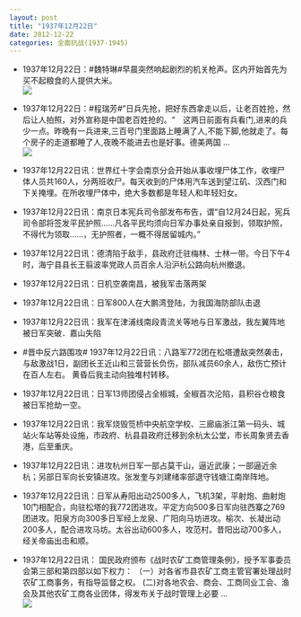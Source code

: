 ```yaml
---
layout: post
title: "1937年12月22日"
date: 2012-12-22
categories: 全面抗战(1937-1945)
---
```


<meta name="referrer" content="no-referrer" />

- 1937年12月22日：#魏特琳#早晨突然响起剧烈的机关枪声。区内开始首先为买不起粮食的人提供大米。 <br/><img src="https://ww4.sinaimg.cn/large/aca367d8jw1e02unxromtj.jpg" />

- 1937年12月22日：#程瑞芳#”日兵先抢，把好东西拿走以后，让老百姓抢，然后让人拍照，对外宣称是中国老百姓抢的。“　这两日前面有兵看门,进来的兵少一点。昨晚有一兵进来,三百号门里面路上睡满了人,不能下脚,他就走了。每个房子的走道都睡了人,夜晚不能进去也是好事。德美两国 ...  <br/><img src="https://ww1.sinaimg.cn/large/aca367d8jw1e02sx5ih4nj.jpg" />

- 1937年12月22日讯：世界红十字会南京分会开始从事收埋尸体工作，收埋尸体人员共160人，分两班收尸。每天收到的尸体用汽车送到望江矶、汉西门和下关掩埋。在所收埋尸体中，绝大多数都是年轻人和年轻妇女。 

- 1937年12月22日讯：南京日本宪兵司令部发布布告，谓“自12月24日起，宪兵司令部将签发平民护照……凡各平民均须向日军办事处亲自报到，领取护照，不得代为领取……，无护照者，一概不得居留城内。” 

- 1937年12月22日讯：德清陷于敌手，县政府迁驻梅林、士林一带。今日下午4时，海宁县县长王翦波率党政人员百余人沿沪杭公路向杭州撤退。 

- 1937年12月22日讯：日机空袭南昌，被我军击落两架 

- 1937年12月22日讯：日军800人在大鹏湾登陆，为我国海防部队击退 

- 1937年12月22日讯：我军在津浦线南段青流关等地与日军激战，我左翼阵地被日军突破．嘉山失陷 

- #晋中反六路围攻# 1937年12月22日讯：八路军772团在松塔遭敌突然袭击，与敌激战1日，副团长王近山和三营营长负伤，部队减员60余人，敌伤亡预计在百人左右。 黄昏后我主动向独堆村转移。 

- 1937年12月22日讯：日军13师团侵占全椒城，全椒首次沦陷，县积谷仓粮食被日军抢劫一空。 

- 1937年12月22日讯：我军烧毁笕桥中央航空学校、三廊庙浙江第一码头、城站火车站等处设施，市政府、杭县县政府迁移到余杭太公堂，市长周象贤去香港，后至重庆。 

- 1937年12月22日讯：进攻杭州日军一部占莫干山，逼近武康；一部逼近余杭；另部日军向长安镇进攻。张发奎与刘建绪率部退守钱塘江南岸阵地。 

- 1937年12月22日讯：日军从寿阳出动2500多人，飞机3架，平射炮、曲射炮10门相配合，向驻松塔的我772团进攻。平定方向500多日军向驻西寨之769团进攻。阳泉方向300多日军经上龙泉、广阳向马坊进攻。榆次、长凝出动200多人，配合进攻马坊。太谷出动600多人，攻范村。昔阳出动700多人，经关帝庙出击和顺。  

- 1937年12月22日讯：  国民政府颁布《战时农矿工商管理条例》，授予军事委员会第三部和第四部以如下权力： （一）对各省市县农矿工商主管官署处理战时农矿工商事务，有指导监督之权。 (二)对各地农会、商会、工商同业工会、渔会及其他农矿工商各业团体，得发布关于战时管理上必要 ...  <br/><img src="https://ww1.sinaimg.cn/large/aca367d8jw1e024mz3kzdj.jpg" />

